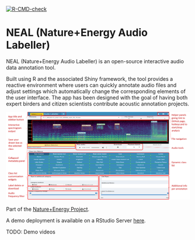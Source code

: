 <!-- badges: start -->
[![R-CMD-check](https://github.com/gibbona1/neal/actions/workflows/R-CMD-check.yaml/badge.svg)](https://github.com/gibbona1/neal/actions/workflows/R-CMD-check.yaml)
<!-- badges: end -->
# NEAL (Nature+Energy Audio Labeller)

NEAL (Nature+Energy Audio Labeller) is an open-source interactive audio data annotation tool. 

Built using R and the associated Shiny framework, the tool provides a reactive environment where users can quickly annotate audio files and adjust settings which automatically change the corresponding elements of the user interface. The app has been designed with the goal of having both expert birders and citizen scientists contribute acoustic annotation projects.

![Main components of the App User Interface](images/app_annotated.png)

Part of the [Nature+Energy Project](https://www.marei.ie/project/natureenergy/).

A demo deployment is available on a RStudio Server [here](https://rstudioserver.hamilton.ie:3939/content/35c6a672-2488-4079-bd75-f3d5d6d22789/).

TODO: Demo videos
